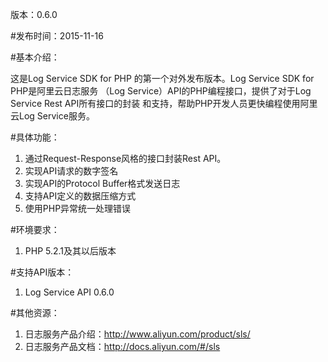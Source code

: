﻿版本：0.6.0

#发布时间：2015-11-16

#基本介绍：

这是Log Service SDK for PHP 的第一个对外发布版本。Log Service SDK for PHP是阿里云日志服务
（Log Service）API的PHP编程接口，提供了对于Log Service Rest API所有接口的封装
和支持，帮助PHP开发人员更快编程使用阿里云Log Service服务。

#具体功能：

1. 通过Request-Response风格的接口封装Rest API。
2. 实现API请求的数字签名
3. 实现API的Protocol Buffer格式发送日志
4. 支持API定义的数据压缩方式
5. 使用PHP异常统一处理错误

#环境要求：
1. PHP 5.2.1及其以后版本

#支持API版本：

1. Log Service API 0.6.0

#其他资源：
1. 日志服务产品介绍：http://www.aliyun.com/product/sls/
2. 日志服务产品文档：http://docs.aliyun.com/#/sls




